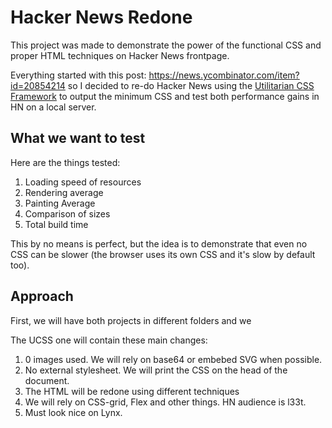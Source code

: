 # Hacker News Redone

This project was made to demonstrate the power of the functional CSS and proper HTML techniques on Hacker News frontpage.

Everything started with this post: https://news.ycombinator.com/item?id=20854214 so I decided to re-do Hacker News using the [Utilitarian CSS Framework](https://github.com/meerita/utilcss) to output the minimum CSS and test both performance gains in HN on a local server.

## What we want to test

Here are the things tested:

1. Loading speed of resources
2. Rendering average
3. Painting Average
4. Comparison of sizes
5. Total build time

This by no means is perfect, but the idea is to demonstrate that even no CSS can be slower (the browser uses its own CSS and it's slow by default too).

## Approach

First, we will have both projects in different folders and we 

The UCSS one will contain these main changes:

1. 0 images used. We will rely on base64 or embebed SVG when possible.
2. No external stylesheet. We will print the CSS on the head of the document.
3. The HTML will be redone using different techniques
4. We will rely on CSS-grid, Flex and other things. HN audience is l33t.
5. Must look nice on Lynx.
